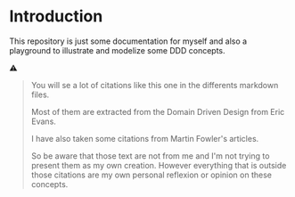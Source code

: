 # Introduction

This repository is just some documentation for myself and also a playground to illustrate and modelize some DDD concepts.

⚠️

> You will se a lot of citations like this one in the differents markdown files.
>
> Most of them are extracted from the Domain Driven Design from Eric Evans.
>
> I have also taken some citations from Martin Fowler's articles.
>
> So be aware that those text are not from me and I'm not trying to present them as my own creation. However everything that is outside those citations are my own personal reflexion or opinion on these concepts.
